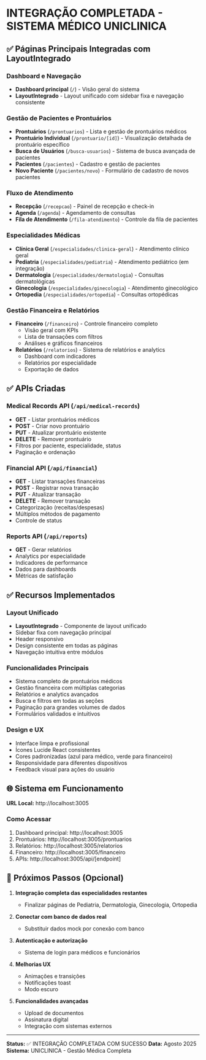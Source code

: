 # INTEGRAÇÃO COMPLETADA - SISTEMA MÉDICO UNICLINICA

## ✅ Páginas Principais Integradas com LayoutIntegrado

### Dashboard e Navegação
- **Dashboard principal** (`/`) - Visão geral do sistema
- **LayoutIntegrado** - Layout unificado com sidebar fixa e navegação consistente

### Gestão de Pacientes e Prontuários
- **Prontuários** (`/prontuarios`) - Lista e gestão de prontuários médicos
- **Prontuário Individual** (`/prontuario/[id]`) - Visualização detalhada de prontuário específico
- **Busca de Usuários** (`/busca-usuarios`) - Sistema de busca avançada de pacientes
- **Pacientes** (`/pacientes`) - Cadastro e gestão de pacientes
- **Novo Paciente** (`/pacientes/novo`) - Formulário de cadastro de novos pacientes

### Fluxo de Atendimento
- **Recepção** (`/recepcao`) - Painel de recepção e check-in
- **Agenda** (`/agenda`) - Agendamento de consultas
- **Fila de Atendimento** (`/fila-atendimento`) - Controle da fila de pacientes

### Especialidades Médicas
- **Clínica Geral** (`/especialidades/clinica-geral`) - Atendimento clínico geral
- **Pediatria** (`/especialidades/pediatria`) - Atendimento pediátrico (em integração)
- **Dermatologia** (`/especialidades/dermatologia`) - Consultas dermatológicas
- **Ginecologia** (`/especialidades/ginecologia`) - Atendimento ginecológico
- **Ortopedia** (`/especialidades/ortopedia`) - Consultas ortopédicas

### Gestão Financeira e Relatórios
- **Financeiro** (`/financeiro`) - Controle financeiro completo
  - Visão geral com KPIs
  - Lista de transações com filtros
  - Análises e gráficos financeiros
- **Relatórios** (`/relatorios`) - Sistema de relatórios e analytics
  - Dashboard com indicadores
  - Relatórios por especialidade
  - Exportação de dados

## ✅ APIs Criadas

### Medical Records API (`/api/medical-records`)
- **GET** - Listar prontuários médicos
- **POST** - Criar novo prontuário
- **PUT** - Atualizar prontuário existente
- **DELETE** - Remover prontuário
- Filtros por paciente, especialidade, status
- Paginação e ordenação

### Financial API (`/api/financial`)
- **GET** - Listar transações financeiras
- **POST** - Registrar nova transação
- **PUT** - Atualizar transação
- **DELETE** - Remover transação
- Categorização (receitas/despesas)
- Múltiplos métodos de pagamento
- Controle de status

### Reports API (`/api/reports`)
- **GET** - Gerar relatórios
- Analytics por especialidade
- Indicadores de performance
- Dados para dashboards
- Métricas de satisfação

## ✅ Recursos Implementados

### Layout Unificado
- **LayoutIntegrado** - Componente de layout unificado
- Sidebar fixa com navegação principal
- Header responsivo
- Design consistente em todas as páginas
- Navegação intuitiva entre módulos

### Funcionalidades Principais
- Sistema completo de prontuários médicos
- Gestão financeira com múltiplas categorias
- Relatórios e analytics avançados
- Busca e filtros em todas as seções
- Paginação para grandes volumes de dados
- Formulários validados e intuitivos

### Design e UX
- Interface limpa e profissional
- Ícones Lucide React consistentes
- Cores padronizadas (azul para médico, verde para financeiro)
- Responsividade para diferentes dispositivos
- Feedback visual para ações do usuário

## 🌐 Sistema em Funcionamento

**URL Local:** http://localhost:3005

### Como Acessar
1. Dashboard principal: http://localhost:3005
2. Prontuários: http://localhost:3005/prontuarios
3. Relatórios: http://localhost:3005/relatorios
4. Financeiro: http://localhost:3005/financeiro
5. APIs: http://localhost:3005/api/[endpoint]

## 🚀 Próximos Passos (Opcional)

1. **Integração completa das especialidades restantes**
   - Finalizar páginas de Pediatria, Dermatologia, Ginecologia, Ortopedia

2. **Conectar com banco de dados real**
   - Substituir dados mock por conexão com banco

3. **Autenticação e autorização**
   - Sistema de login para médicos e funcionários

4. **Melhorias UX**
   - Animações e transições
   - Notificações toast
   - Modo escuro

5. **Funcionalidades avançadas**
   - Upload de documentos
   - Assinatura digital
   - Integração com sistemas externos

---

**Status:** ✅ INTEGRAÇÃO COMPLETADA COM SUCESSO
**Data:** Agosto 2025
**Sistema:** UNICLINICA - Gestão Médica Completa
